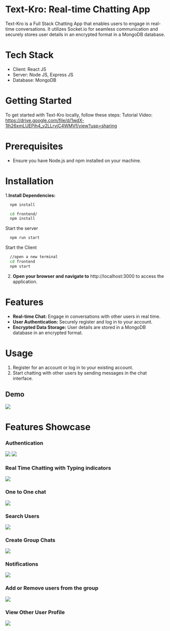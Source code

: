 
# Text-Kro: Real-time Chatting App

Text-Kro is a Full Stack Chatting App that enables users to engage in real-time conversations. It utilizes Socket.io for seamless communication and securely stores user details in an encrypted format in a MongoDB database.

# Tech Stack

- Client: React JS
- Server: Node JS, Express JS
- Database: MongoDB

# Getting Started

To get started with Text-Kro locally, follow these steps:
Tutorial Video: https://drive.google.com/file/d/1wdX-1lh26xmLUEPih4_v2LLrvjC4WMVf/view?usp=sharing 

# Prerequisites
- Ensure you have Node.js and npm installed on your machine.

# Installation

1.**Install Dependencies:**

```bash
  npm install
```

```bash
  cd frontend/
  npm install
```

Start the server

```bash
  npm run start
```
Start the Client

```bash
  //open a new terminal
  cd frontend
  npm start
```


2. **Open your browser and navigate to**
http://localhost:3000 to access the application.

# Features
- **Real-time Chat:** Engage in conversations with other users in real time.
- **User Authentication:** Securely register and log in to your account.
- **Encrypted Data Storage:** User details are stored in a MongoDB database in an encrypted format.

# Usage
1. Register for an account or log in to your existing account.
2. Start chatting with other users by sending messages in the chat interface.
  
## Demo

<img src="./Images/group+notif.png" />
  
# Features Showcase

### Authentication
![](.Images/login.png)
![](.Images/signup.png)
### Real Time Chatting with Typing indicators
![](.Images/real-time.png)
### One to One chat
![](.Images/mainscreen.png)
### Search Users
![](.Images/search.png)
### Create Group Chats
![](.Images/newgrp.png)
### Notifications 
![](.Images/groupnotif.png)
### Add or Remove users from the group
![](.Images/add%20rem.png)
### View Other User Profile
![](.Images/profile.png)


  
